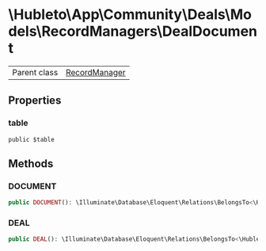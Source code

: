 
# \Hubleto\App\Community\Deals\Models\RecordManagers\DealDocument
<table class='table-default dense'>
<tr><td>Parent class</td><td><a href="../../../../../Erp/RecordManager">RecordManager</a></td></tr></table>


## Properties

### table

`public $table`


## Methods

### DOCUMENT

```php
public DOCUMENT(): \Illuminate\Database\Eloquent\Relations\BelongsTo<\Hubleto\App\Community\Documents\Models\RecordManagers\Document,\Hubleto\App\Community\Deals\Models\RecordManagers\DealDocument>
```


### DEAL

```php
public DEAL(): \Illuminate\Database\Eloquent\Relations\BelongsTo<\Hubleto\App\Community\Deals\Models\RecordManagers\Deal,\Hubleto\App\Community\Deals\Models\RecordManagers\DealDocument>
```

